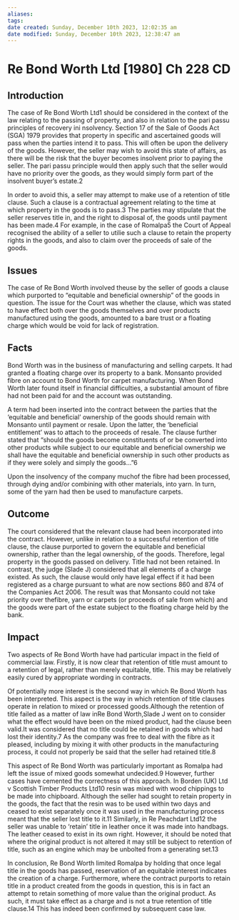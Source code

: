 ```yaml
---
aliases: 
tags: 
date created: Sunday, December 10th 2023, 12:02:35 am
date modified: Sunday, December 10th 2023, 12:38:47 am
---
```


# Re Bond Worth Ltd [1980] Ch 228 CD

## Introduction

The case of Re Bond Worth Ltd1 should be considered in the context of the law relating to the passing of property, and also in relation to the pari passu principles of recovery ini nsolvency. Section 17 of the Sale of Goods Act (SGA) 1979 provides that property in specific and ascertained goods will pass when the parties intend it to pass. This will often be upon the delivery of the goods. However, the seller may wish to avoid this state of affairs, as there will be the risk that the buyer becomes insolvent prior to paying the seller. The pari passu principle would then apply such that the seller would have no priority over the goods, as they would simply form part of the insolvent buyer’s estate.2

In order to avoid this, a seller may attempt to make use of a retention of title clause. Such a clause is a contractual agreement relating to the time at which property in the goods is to pass.3 The parties may stipulate that the seller reserves title in, and the right to disposal of, the goods until payment has been made.4 For example, in the case of Romalpa5 the Court of Appeal recognised the ability of a seller to utilie such a clause to retain the property rights in the goods, and also to claim over the proceeds of sale of the goods.

## Issues

The case of Re Bond Worth involved theuse by the seller of goods a clause which purported to “equitable and beneficial ownership” of the goods in question. The issue for the Court was whether the clause, which was stated to have effect both over the goods themselves and over products manufactured using the goods, amounted to a bare trust or a floating charge which would be void for lack of registration.

## Facts

Bond Worth was in the business of manufacturing and selling carpets. It had granted a floating charge over its property to a bank. Monsanto provided fibre on account to Bond Worth for carpet manufacturing. When Bond Worth later found itself in financial difficulties, a substantial amount of fibre had not been paid for and the account was outstanding.

A term had been inserted into the contract between the parties that the ‘equitable and beneficial’ ownership of the goods should remain with Monsanto until payment or resale. Upon the latter, the ‘beneficial entitlement’ was to attach to the proceeds of resale. The clause further stated that “should the goods become constituents of or be converted into other products while subject to our equitable and beneficial ownership we shall have the equitable and beneficial ownership in such other products as if they were solely and simply the goods…”6

Upon the insolvency of the company muchof the fibre had been processed, through dying and/or combining with other materials, into yarn. In turn, some of the yarn had then be used to manufacture carpets.

## Outcome

The court considered that the relevant clause had been incorporated into the contract. However, unlike in relation to a successful retention of title clause, the clause purported to govern the equitable and beneficial ownership, rather than the legal ownership, of the goods. Therefore, legal property in the goods passed on delivery. Title had not been retained. In contrast, the judge (Slade J) considered that all elements of a charge existed. As such, the clause would only have legal effect if it had been registered as a charge pursuant to what are now sections 860 and 874 of the Companies Act 2006. The result was that Monsanto could not take priority over thefibre, yarn or carpets (or proceeds of sale from which) and the goods were part of the estate subject to the floating charge held by the bank.

## Impact

Two aspects of Re Bond Worth have had particular impact in the field of commercial law. Firstly, it is now clear that retention of title must amount to a retention of legal, rather than merely equitable, title. This may be relatively easily cured by appropriate wording in contracts.

Of potentially more interest is the second way in which Re Bond Worth has been interpreted. This aspect is the way in which retention of title clauses operate in relation to mixed or processed goods.Although the retention of title failed as a matter of law inRe Bond Worth,Slade J went on to consider what the effect would have been on the mixed product, had the clause been valid.It was considered that no title could be retained in goods which had lost their identity.7 As the company was free to deal with the fibre as it pleased, including by mixing it with other products in the manufacturing process, it could not properly be said that the seller had retained title.8

This aspect of Re Bond Worth was particularly important as Romalpa had left the issue of mixed goods somewhat undecided.9 However, further cases have cemented the correctness of this approach. In Borden (UK) Ltd v Scottish Timber Products Ltd10 resin was mixed with wood chippings to be made into chipboard. Although the seller had sought to retain property in the goods, the fact that the resin was to be used within two days and ceased to exist separately once it was used in the manufacturing process meant that the seller lost title to it.11 Similarly, in Re Peachdart Ltd12 the seller was unable to ‘retain’ title in leather once it was made into handbags. The leather ceased to exist in its own right. However, it should be noted that where the original product is not altered it may still be subject to retention of title, such as an engine which may be unbolted from a generating set.13

In conclusion, Re Bond Worth limited Romalpa by holding that once legal title in the goods has passed, reservation of an equitable interest indicates the creation of a charge. Furthermore, where the contract purports to retain title in a product created from the goods in question, this is in fact an attempt to retain something of more value than the original product. As such, it must take effect as a charge and is not a true retention of title clause.14 This has indeed been confirmed by subsequent case law.
